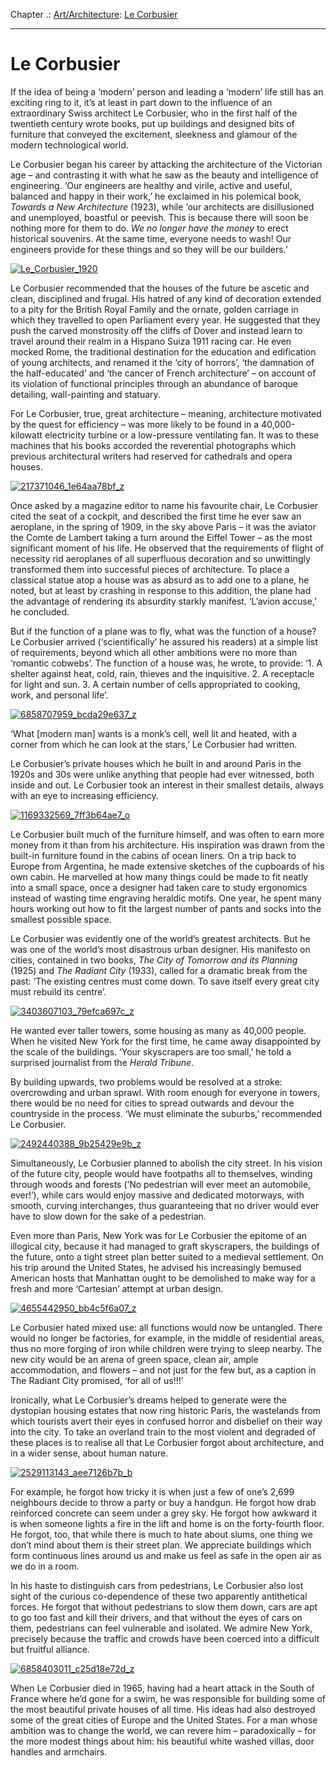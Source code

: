 Chapter .: [Art/Architecture](https://www.theschooloflife.com/thebookoflife/category/leisure/artarchitecture/): [Le Corbusier](https://www.theschooloflife.com/thebookoflife/le-corbusier/)

* * *

# Le Corbusier

If the idea of being a ‘modern’ person and leading a ‘modern’ life still has an exciting ring to it, it’s at least in part down to the influence of an extraordinary Swiss architect Le Corbusier, who in the first half of the twentieth century wrote books, put up buildings and designed bits of furniture that conveyed the excitement, sleekness and glamour of the modern technological world.

Le Corbusier began his career by attacking the architecture of the Victorian age – and contrasting it with what he saw as the beauty and intelligence of engineering. ‘Our engineers are healthy and virile, active and useful, balanced and happy in their work,’ he exclaimed in his polemical book, _Towards a New Architecture_ (1923), while ‘our architects are disillusioned and unemployed, boastful or peevish. This is because there will soon be nothing more for them to do. _We no longer have the money_ to erect historical souvenirs. At the same time, everyone needs to wash! Our engineers provide for these things and so they will be our builders.’

[![Le_Corbusier_1920](https://www.theschooloflife.com/thebookoflife/wp-content/uploads/2016/03/Le_Corbusier_1920.jpg)](http://www.thebookoflife.org/wp-content/uploads/2016/03/Le_Corbusier_1920.jpg)

Le Corbusier recommended that the houses of the future be ascetic and clean, disciplined and frugal. His hatred of any kind of decoration extended to a pity for the British Royal Family and the ornate, golden carriage in which they travelled to open Parliament every year. He suggested that they push the carved monstrosity off the cliffs of Dover and instead learn to travel around their realm in a Hispano Suiza 1911 racing car. He even mocked Rome, the traditional destination for the education and edification of young architects, and renamed it the ‘city of horrors’, ‘the damnation of the half-educated’ and ‘the cancer of French architecture’ – on account of its violation of functional principles through an abundance of baroque detailing, wall-painting and statuary.

For Le Corbusier, true, great architecture – meaning, architecture motivated by the quest for efficiency – was more likely to be found in a 40,000-kilowatt electricity turbine or a low-pressure ventilating fan. It was to these machines that his books accorded the reverential photographs which previous architectural writers had reserved for cathedrals and opera houses.

[![217371046_1e64aa78bf_z](https://www.theschooloflife.com/thebookoflife/wp-content/uploads/2016/03/217371046_1e64aa78bf_z.jpg)](http://www.thebookoflife.org/wp-content/uploads/2016/03/217371046_1e64aa78bf_z.jpg)

Once asked by a magazine editor to name his favourite chair, Le Corbusier cited the seat of a cockpit, and described the first time he ever saw an aeroplane, in the spring of 1909, in the sky above Paris – it was the aviator the Comte de Lambert taking a turn around the Eiffel Tower – as the most significant moment of his life. He observed that the requirements of flight of necessity rid aeroplanes of all superfluous decoration and so unwittingly transformed them into successful pieces of architecture. To place a classical statue atop a house was as absurd as to add one to a plane, he noted, but at least by crashing in response to this addition, the plane had the advantage of rendering its absurdity starkly manifest. ‘L’avion accuse,’ he concluded.

But if the function of a plane was to fly, what was the function of a house? Le Corbusier arrived (‘scientifically’ he assured his readers) at a simple list of requirements, beyond which all other ambitions were no more than ‘romantic cobwebs’. The function of a house was, he wrote, to provide: ‘1. A shelter against heat, cold, rain, thieves and the inquisitive. 2. A receptacle for light and sun. 3. A certain number of cells appropriated to cooking, work, and personal life’.

[![6858707959_bcda29e637_z](https://www.theschooloflife.com/thebookoflife/wp-content/uploads/2016/03/6858707959_bcda29e637_z.jpg)](http://www.thebookoflife.org/wp-content/uploads/2016/03/6858707959_bcda29e637_z.jpg)

‘What [modern man] wants is a monk’s cell, well lit and heated, with a corner from which he can look at the stars,’ Le Corbusier had written.

Le Corbusier’s private houses which he built in and around Paris in the 1920s and 30s were unlike anything that people had ever witnessed, both inside and out. Le Corbusier took an interest in their smallest details, always with an eye to increasing efficiency.

[![1169332569_7ff3b64ae7_o](https://www.theschooloflife.com/thebookoflife/wp-content/uploads/2016/03/1169332569_7ff3b64ae7_o.jpg)](http://www.thebookoflife.org/wp-content/uploads/2016/03/1169332569_7ff3b64ae7_o.jpg)

Le Corbusier built much of the furniture himself, and was often to earn more money from it than from his architecture. His inspiration was drawn from the built-in furniture found in the cabins of ocean liners. On a trip back to Europe from Argentina, he made extensive sketches of the cupboards of his own cabin. He marvelled at how many things could be made to fit neatly into a small space, once a designer had taken care to study ergonomics instead of wasting time engraving heraldic motifs. One year, he spent many hours working out how to fit the largest number of pants and socks into the smallest possible space.

Le Corbusier was evidently one of the world’s greatest architects. But he was one of the world’s most disastrous urban designer. His manifesto on cities, contained in two books, _The City of Tomorrow and its Planning_ (1925) and _The Radiant City_ (1933), called for a dramatic break from the past: ‘The existing centres must come down. To save itself every great city must rebuild its centre’.

[![3403607103_79efca697c_z](https://www.theschooloflife.com/thebookoflife/wp-content/uploads/2016/03/3403607103_79efca697c_z.jpg)](http://www.thebookoflife.org/wp-content/uploads/2016/03/3403607103_79efca697c_z.jpg)

He wanted ever taller towers, some housing as many as 40,000 people. When he visited New York for the first time, he came away disappointed by the scale of the buildings. ‘Your skyscrapers are too small,’ he told a surprised journalist from the _Herald Tribune_.

By building upwards, two problems would be resolved at a stroke: overcrowding and urban sprawl. With room enough for everyone in towers, there would be no need for cities to spread outwards and devour the countryside in the process. ‘We must eliminate the suburbs,’ recommended Le Corbusier.

[![2492440388_9b25429e9b_z](https://www.theschooloflife.com/thebookoflife/wp-content/uploads/2016/03/2492440388_9b25429e9b_z.jpg)](http://www.thebookoflife.org/wp-content/uploads/2016/03/2492440388_9b25429e9b_z.jpg)

Simultaneously, Le Corbusier planned to abolish the city street. In his vision of the future city, people would have footpaths all to themselves, winding through woods and forests (‘No pedestrian will ever meet an automobile, ever!’), while cars would enjoy massive and dedicated motorways, with smooth, curving interchanges, thus guaranteeing that no driver would ever have to slow down for the sake of a pedestrian.

Even more than Paris, New York was for Le Corbusier the epitome of an illogical city, because it had managed to graft skyscrapers, the buildings of the future, onto a tight street plan better suited to a medieval settlement. On his trip around the United States, he advised his increasingly bemused American hosts that Manhattan ought to be demolished to make way for a fresh and more ‘Cartesian’ attempt at urban design.

[![4655442950_bb4c5f6a07_z](https://www.theschooloflife.com/thebookoflife/wp-content/uploads/2016/03/4655442950_bb4c5f6a07_z.jpg)](http://www.thebookoflife.org/wp-content/uploads/2016/03/4655442950_bb4c5f6a07_z.jpg)

Le Corbusier hated mixed use: all functions would now be untangled. There would no longer be factories, for example, in the middle of residential areas, thus no more forging of iron while children were trying to sleep nearby. The new city would be an arena of green space, clean air, ample accommodation, and flowers – and not just for the few but, as a caption in The Radiant City promised, ‘for all of us!!!’

Ironically, what Le Corbusier’s dreams helped to generate were the dystopian housing estates that now ring historic Paris, the wastelands from which tourists avert their eyes in confused horror and disbelief on their way into the city. To take an overland train to the most violent and degraded of these places is to realise all that Le Corbusier forgot about architecture, and in a wider sense, about human nature.

[![2529113143_aee7126b7b_b](https://www.theschooloflife.com/thebookoflife/wp-content/uploads/2016/03/2529113143_aee7126b7b_b.jpg)](http://www.thebookoflife.org/wp-content/uploads/2016/03/2529113143_aee7126b7b_b.jpg)

For example, he forgot how tricky it is when just a few of one’s 2,699 neighbours decide to throw a party or buy a handgun. He forgot how drab reinforced concrete can seem under a grey sky. He forgot how awkward it is when someone lights a fire in the lift and home is on the forty-fourth floor. He forgot, too, that while there is much to hate about slums, one thing we don’t mind about them is their street plan. We appreciate buildings which form continuous lines around us and make us feel as safe in the open air as we do in a room.

In his haste to distinguish cars from pedestrians, Le Corbusier also lost sight of the curious co-dependence of these two apparently antithetical forces. He forgot that without pedestrians to slow them down, cars are apt to go too fast and kill their drivers, and that without the eyes of cars on them, pedestrians can feel vulnerable and isolated. We admire New York, precisely because the traffic and crowds have been coerced into a difficult but fruitful alliance.

[![6858403011_c25d18e72d_z](https://www.theschooloflife.com/thebookoflife/wp-content/uploads/2016/03/6858403011_c25d18e72d_z.jpg)](http://www.thebookoflife.org/wp-content/uploads/2016/03/6858403011_c25d18e72d_z.jpg)

When Le Corbusier died in 1965, having had a heart attack in the South of France where he’d gone for a swim, he was responsible for building some of the most beautiful private houses of all time. His ideas had also destroyed some of the great cities of Europe and the United States. For a man whose ambition was to change the world, we can revere him – paradoxically – for the more modest things about him: his beautiful white washed villas, door handles and armchairs.

